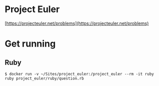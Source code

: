# Project Euler

[https://projecteuler.net/problems](https://projecteuler.net/problems)

# Get running

## Ruby

```
$ docker run -v ~/Sites/project_euler:/project_euler --rm -it ruby ruby project_euler/ruby/question.rb
```
